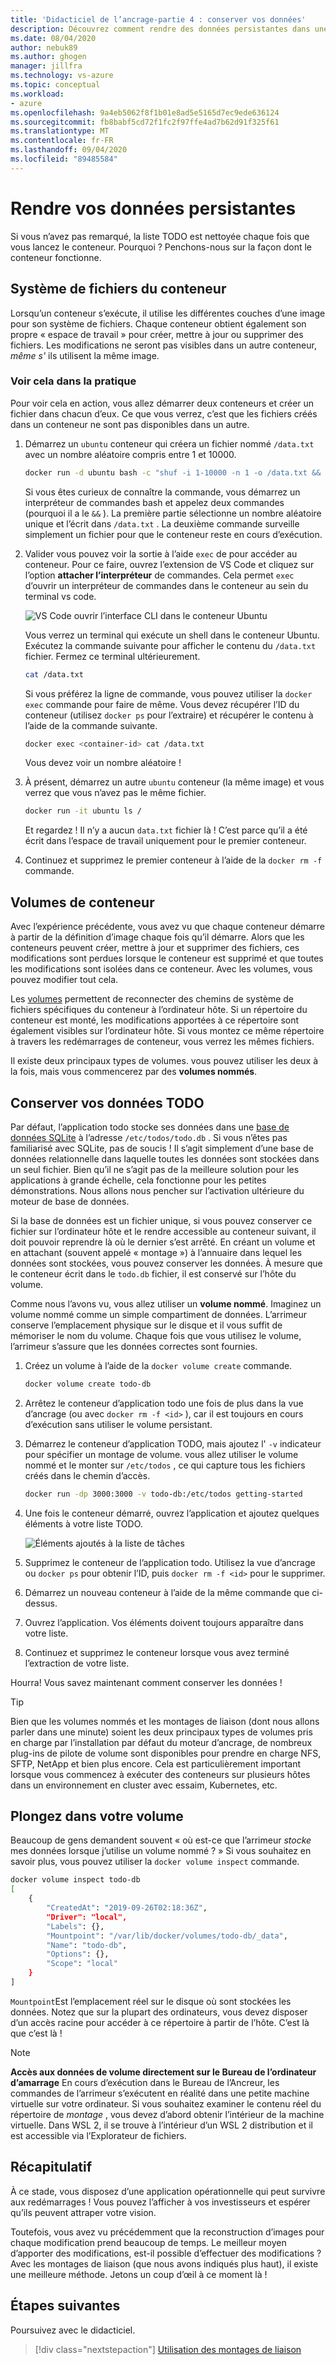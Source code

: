 ```yaml
---
title: 'Didacticiel de l’ancrage-partie 4 : conserver vos données'
description: Découvrez comment rendre des données persistantes dans une base de données et comment partager des répertoires dans un conteneur en montant un volume.
ms.date: 08/04/2020
author: nebuk89
ms.author: ghogen
manager: jillfra
ms.technology: vs-azure
ms.topic: conceptual
ms.workload:
- azure
ms.openlocfilehash: 9a4eb5062f8f1b01e8ad5e5165d7ec9ede636124
ms.sourcegitcommit: fb8babf5cd72f1fc2f97ffe4ad7b62d91f325f61
ms.translationtype: MT
ms.contentlocale: fr-FR
ms.lasthandoff: 09/04/2020
ms.locfileid: "89485584"
---
```

# <a name="persist-your-data"></a> Rendre vos données persistantes

Si vous n’avez pas remarqué, la liste TODO est nettoyée chaque fois que vous lancez le conteneur. Pourquoi ? Penchons-nous sur la façon dont le conteneur fonctionne.

## <a name="the-containers-filesystem"></a>Système de fichiers du conteneur

Lorsqu’un conteneur s’exécute, il utilise les différentes couches d’une image pour son système de fichiers. Chaque conteneur obtient également son propre « espace de travail » pour créer, mettre à jour ou supprimer des fichiers. Les modifications ne seront pas visibles dans un autre conteneur, *même s'* ils utilisent la même image.

### <a name="see-this-in-practice"></a>Voir cela dans la pratique

Pour voir cela en action, vous allez démarrer deux conteneurs et créer un fichier dans chacun d’eux. Ce que vous verrez, c’est que les fichiers créés dans un conteneur ne sont pas disponibles dans un autre.

1. Démarrez un `ubuntu` conteneur qui créera un fichier nommé `/data.txt` avec un nombre aléatoire compris entre 1 et 10000.

    ```bash
    docker run -d ubuntu bash -c "shuf -i 1-10000 -n 1 -o /data.txt && tail -f /dev/null"
    ```

    Si vous êtes curieux de connaître la commande, vous démarrez un interpréteur de commandes bash et appelez deux commandes (pourquoi il a le `&&` ). La première partie sélectionne un nombre aléatoire unique et l’écrit dans `/data.txt` . La deuxième commande surveille simplement un fichier pour que le conteneur reste en cours d’exécution.

1. Valider vous pouvez voir la sortie à l’aide `exec` de pour accéder au conteneur. Pour ce faire, ouvrez l’extension de VS Code et cliquez sur l’option **attacher l’interpréteur** de commandes. Cela permet `exec` d’ouvrir un interpréteur de commandes dans le conteneur au sein du terminal vs code.

    ![VS Code ouvrir l’interface CLI dans le conteneur Ubuntu](media/attach_shell.png)

    Vous verrez un terminal qui exécute un shell dans le conteneur Ubuntu. Exécutez la commande suivante pour afficher le contenu du `/data.txt` fichier. Fermez ce terminal ultérieurement.

    ```bash
    cat /data.txt
    ```

    Si vous préférez la ligne de commande, vous pouvez utiliser la `docker exec` commande pour faire de même. Vous devez récupérer l’ID du conteneur (utilisez `docker ps` pour l’extraire) et récupérer le contenu à l’aide de la commande suivante.

    ```bash
    docker exec <container-id> cat /data.txt
    ```

    Vous devez voir un nombre aléatoire !

1. À présent, démarrez un autre `ubuntu` conteneur (la même image) et vous verrez que vous n’avez pas le même fichier.

    ```bash
    docker run -it ubuntu ls /
    ```

    Et regardez ! Il n’y a aucun `data.txt` fichier là ! C’est parce qu’il a été écrit dans l’espace de travail uniquement pour le premier conteneur.

1. Continuez et supprimez le premier conteneur à l’aide de la `docker rm -f` commande.

## <a name="container-volumes"></a>Volumes de conteneur

Avec l’expérience précédente, vous avez vu que chaque conteneur démarre à partir de la définition d’image chaque fois qu’il démarre. Alors que les conteneurs peuvent créer, mettre à jour et supprimer des fichiers, ces modifications sont perdues lorsque le conteneur est supprimé et que toutes les modifications sont isolées dans ce conteneur. Avec les volumes, vous pouvez modifier tout cela.

Les [volumes](https://docs.docker.com/storage/volumes/) permettent de reconnecter des chemins de système de fichiers spécifiques du conteneur à l’ordinateur hôte. Si un répertoire du conteneur est monté, les modifications apportées à ce répertoire sont également visibles sur l’ordinateur hôte. Si vous montez ce même répertoire à travers les redémarrages de conteneur, vous verrez les mêmes fichiers.

Il existe deux principaux types de volumes. vous pouvez utiliser les deux à la fois, mais vous commencerez par des **volumes nommés**.

## <a name="persist-your-todo-data"></a>Conserver vos données TODO

Par défaut, l’application todo stocke ses données dans une [base de données SQLite](https://www.sqlite.org/index.html) à l’adresse `/etc/todos/todo.db` . Si vous n’êtes pas familiarisé avec SQLite, pas de soucis ! Il s’agit simplement d’une base de données relationnelle dans laquelle toutes les données sont stockées dans un seul fichier. Bien qu’il ne s’agit pas de la meilleure solution pour les applications à grande échelle, cela fonctionne pour les petites démonstrations. Nous allons nous pencher sur l’activation ultérieure du moteur de base de données.

Si la base de données est un fichier unique, si vous pouvez conserver ce fichier sur l’ordinateur hôte et le rendre accessible au conteneur suivant, il doit pouvoir reprendre là où le dernier s’est arrêté. En créant un volume et en attachant (souvent appelé « montage ») à l’annuaire dans lequel les données sont stockées, vous pouvez conserver les données. À mesure que le conteneur écrit dans le `todo.db` fichier, il est conservé sur l’hôte du volume.

Comme nous l’avons vu, vous allez utiliser un **volume nommé**. Imaginez un volume nommé comme un simple compartiment de données. L’arrimeur conserve l’emplacement physique sur le disque et il vous suffit de mémoriser le nom du volume. Chaque fois que vous utilisez le volume, l’arrimeur s’assure que les données correctes sont fournies.

1. Créez un volume à l’aide de la `docker volume create` commande.

    ```bash
    docker volume create todo-db
    ```

1. Arrêtez le conteneur d’application todo une fois de plus dans la vue d’ancrage (ou avec `docker rm -f <id>` ), car il est toujours en cours d’exécution sans utiliser le volume persistant.

1. Démarrez le conteneur d’application TODO, mais ajoutez l' `-v` indicateur pour spécifier un montage de volume. vous allez utiliser le volume nommé et le monter sur `/etc/todos` , ce qui capture tous les fichiers créés dans le chemin d’accès.

    ```bash
    docker run -dp 3000:3000 -v todo-db:/etc/todos getting-started
    ```

1. Une fois le conteneur démarré, ouvrez l’application et ajoutez quelques éléments à votre liste TODO.

    ![Éléments ajoutés à la liste de tâches](media/items-added.png)

1. Supprimez le conteneur de l’application todo. Utilisez la vue d’ancrage ou `docker ps` pour obtenir l’ID, puis `docker rm -f <id>` pour le supprimer.

1. Démarrez un nouveau conteneur à l’aide de la même commande que ci-dessus.

1. Ouvrez l’application. Vos éléments doivent toujours apparaître dans votre liste.

1. Continuez et supprimez le conteneur lorsque vous avez terminé l’extraction de votre liste.

Hourra! Vous savez maintenant comment conserver les données !

> [!TIP]
> Bien que les volumes nommés et les montages de liaison (dont nous allons parler dans une minute) soient les deux principaux types de volumes pris en charge par l’installation par défaut du moteur d’ancrage, de nombreux plug-ins de pilote de volume sont disponibles pour prendre en charge NFS, SFTP, NetApp et bien plus encore. Cela est particulièrement important lorsque vous commencez à exécuter des conteneurs sur plusieurs hôtes dans un environnement en cluster avec essaim, Kubernetes, etc.

## <a name="dive-into-your-volume"></a>Plongez dans votre volume

Beaucoup de gens demandent souvent « où est-ce que l’arrimeur *stocke* mes données lorsque j’utilise un volume nommé ? » Si vous souhaitez en savoir plus, vous pouvez utiliser la `docker volume inspect` commande.

```bash
docker volume inspect todo-db
[
    {
        "CreatedAt": "2019-09-26T02:18:36Z",
        "Driver": "local",
        "Labels": {},
        "Mountpoint": "/var/lib/docker/volumes/todo-db/_data",
        "Name": "todo-db",
        "Options": {},
        "Scope": "local"
    }
]
```

`Mountpoint`Est l’emplacement réel sur le disque où sont stockées les données. Notez que sur la plupart des ordinateurs, vous devez disposer d’un accès racine pour accéder à ce répertoire à partir de l’hôte. C’est là que c’est là !

> [!NOTE]
> **Accès aux données de volume directement sur le Bureau de l’ordinateur d’amarrage** En cours d’exécution dans le Bureau de l’Ancreur, les commandes de l’arrimeur s’exécutent en réalité dans une petite machine virtuelle sur votre ordinateur. Si vous souhaitez examiner le contenu réel du répertoire de *montage* , vous devez d’abord obtenir l’intérieur de la machine virtuelle. Dans WSL 2, il se trouve à l’intérieur d’un WSL 2 distribution et il est accessible via l’Explorateur de fichiers.

## <a name="recap"></a>Récapitulatif

À ce stade, vous disposez d’une application opérationnelle qui peut survivre aux redémarrages ! Vous pouvez l’afficher à vos investisseurs et espérer qu’ils peuvent attraper votre vision.

Toutefois, vous avez vu précédemment que la reconstruction d’images pour chaque modification prend beaucoup de temps. Le meilleur moyen d’apporter des modifications, est-il possible d’effectuer des modifications ? Avec les montages de liaison (que nous avons indiqués plus haut), il existe une meilleure méthode. Jetons un coup d’œil à ce moment là !

## <a name="next-steps"></a>Étapes suivantes

Poursuivez avec le didacticiel.

> [!div class="nextstepaction"]
> [Utilisation des montages de liaison](use-bind-mounts.md)
